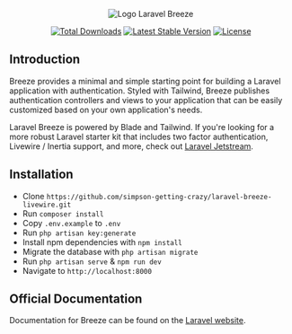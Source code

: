 <p align="center"><img src="/art/logo.svg" alt="Logo Laravel Breeze"></p>

<p align="center">
    <a href="https://packagist.org/packages/laravel/breeze"><img src="https://img.shields.io/packagist/dt/laravel/breeze" alt="Total Downloads"></a>
    <a href="https://packagist.org/packages/laravel/breeze"><img src="https://img.shields.io/packagist/v/laravel/breeze" alt="Latest Stable Version"></a>
    <a href="https://packagist.org/packages/laravel/breeze"><img src="https://img.shields.io/packagist/l/laravel/breeze" alt="License"></a>
</p>

## Introduction

Breeze provides a minimal and simple starting point for building a Laravel application with authentication. Styled with Tailwind, Breeze publishes authentication controllers and views to your application that can be easily customized based on your own application's needs.

Laravel Breeze is powered by Blade and Tailwind. If you're looking for a more robust Laravel starter kit that includes two factor authentication, Livewire / Inertia support, and more, check out [Laravel Jetstream](https://jetstream.laravel.com).

## Installation
- Clone `https://github.com/simpson-getting-crazy/laravel-breeze-livewire.git`
- Run `composer install`
- Copy `.env.example` to `.env`
- Run `php artisan key:generate`
- Install npm dependencies with `npm install`
- Migrate the database with `php artisan migrate`
- Run `php artisan serve` & `npm run dev`
- Navigate to `http://localhost:8000`

## Official Documentation

Documentation for Breeze can be found on the [Laravel website](https://laravel.com/docs/starter-kits#laravel-breeze).
